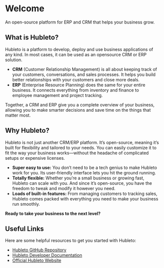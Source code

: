 # Welcome

An open-source platform for ERP and CRM that helps your business grow.

## What is Hubleto?

Hubleto is a platform to develop, deploy and use business applications of any kind. In most cases, it can be used as an opensource CRM or ERP solution.

  * **CRM** (Customer Relationship Management) is all about keeping track of your customers, conversations, and sales processes. It helps you build better relationships with your customers and close more deals.
  * **ERP** (Enterprise Resource Planning) does the same for your entire business. It connects everything from inventory and finance to employee management and project tracking. 

Together, a CRM and ERP give you a complete overview of your business, allowing you to make smarter decisions and save time on the things that matter most.

## Why Hubleto?

Hubleto is not just another CRM/ERP platform. It’s open-source, meaning it’s built for flexibility and tailored to your needs. You can easily customize it to fit the way your business works—without the headache of complicated setups or expensive licenses.

  * **Super easy to use:** You don’t need to be a tech genius to make Hubleto work for you. Its user-friendly interface lets you hit the ground running.
  * **Totally flexible:** Whether you’re a small business or growing fast, Hubleto can scale with you. And since it’s open-source, you have the freedom to tweak and modify it however you need.
  * **Loads of built-in features:** From managing customers to tracking sales, Hubleto comes packed with everything you need to make your business run smoothly.

**Ready to take your business to the next level?**

## Useful Links

Here are some helpful resources to get you started with Hubleto:

- [Hubleto GitHub Repository](https://github.com/hubleto/main)
- [Hubleto Developer Documentation](https://developer.hubleto.com/about)
- [Official Hubleto Website](https://www.hubleto.com/en/)

